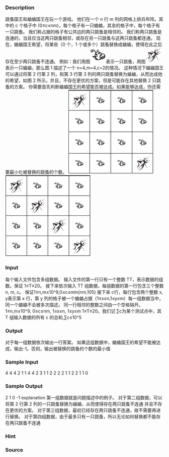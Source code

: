 
### Description
跳蚤国王和蛐蛐国王在玩一个游戏。
他们在一个 n 行 m 列的网格上排兵布阵。其中的 c 个格子中 (0≤c≤nm)，每个格子有一只蛐蛐，其余的格子中，每个格子有一只跳蚤。
我们称占据的格子有公共边的两只跳蚤是相邻的。
我们称两只跳蚤是连通的，当且仅当这两只跳蚤相邻，或存在另一只跳蚤与这两只跳蚤都连通。
现在，蛐蛐国王希望，将某些（0 个，1 个或多个）跳蚤替换成蛐蛐，使得在此之后存在至少两只跳蚤不连通。
例如：我们用图![](/JudgeOnline/upload/201608/1(1).png)表示一只跳蚤，用图![](/JudgeOnline/upload/201608/2(1).png)表示一只蛐蛐，那么图 1 描述了一个 n=4,m=4,c=2的情况。
这种情况下蛐蛐国王可以通过将第 2 行第 2 列，和第 3 行第 3 列的两只跳蚤替换为蛐蛐，从而达成他的希望，如图 2 所示。并且，不存在更优的方案，但是可能存在其他替换 2 只跳蚤的方案。
你需要首先判断蛐蛐国王的希望能否被达成。如果能够达成，你还需要最小化被替换的跳蚤的个数。
![](/JudgeOnline/upload/201608/3.png) ![](/JudgeOnline/upload/201608/4.png)
### Input
每个输入文件包含多组数据。
输入文件的第一行只有一个整数 TT，表示数据的组数。保证 1≤T≤20。
接下来依次输入 TT 组数据，每组数据的第一行包含三个整数 n, m, c。
保证1≤n,m≤10^9,0≤c≤min(nm,105)
接下来 c行，每行包含两个整数 x, y表示第 x 行，第 y 列的格子被一个蛐蛐占据（1≤x≤n,1≤y≤m）每一组数据当中，同一个蛐蛐不会被多次描述。
同一行相邻的整数之间由一个空格隔开。
1≤n,m≤10^9, 0≤c≤nm, 1≤x≤n, 1≤y≤m
1≤T≤20。我们记 ∑c为某个测试点中，其 T 组输入数据的所有 c 的总和,∑c≤10^5

### Output
对于每一组数据依次输出一行答案。
如果这组数据中，蛐蛐国王的希望不能被达成，输出-1。否则，输出被替换的跳蚤的个数的最小值

### Sample Input
4
4 4 2
1 1
4 4
2 3 1
1 2
2 2 2
1 1
2 2
1 1 0

### Sample Output
2
1
0
-1
explanation
第一组数据就是问题描述中的例子。
对于第二组数据，可以将第 2 行第 2 列的一只跳蚤替换为蛐蛐，从而使得存在两只跳蚤不连通
并且不存在更优的方案。
对于第三组数据，最初已经存在两只跳蚤不连通，故不需要再进行替换。
对于第四组数据，由于最多只有一只跳蚤，所以无论如何替换都不能存在两只跳蚤不连通
### Hint

### Source
